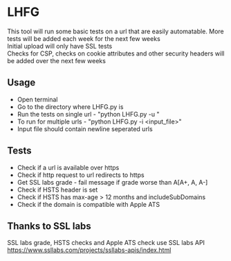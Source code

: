 # LHFG
This tool will run some basic tests on a url that are easily automatable. More tests will be added each week for the next few weeks  
Initial upload will only have SSL tests  
Checks for CSP, checks on cookie attributes and other security headers will be added over the next few weeks
## Usage
* Open terminal
* Go to the directory where LHFG.py is
* Run the tests on single url - "python LHFG.py -u <url to test>"
* To run for multiple urls - "python LHFG.py -i <input_file>"
* Input file should contain newline seperated urls

## Tests
* Check if a url is available over https
* Check if http request to url redirects to https
* Get SSL labs grade - fail message if grade worse than A[A+, A, A-]
* Check if HSTS header is set
* Check if HSTS has max-age > 12 months and includeSubDomains
* Check if the domain is compatible with Apple ATS

## Thanks to SSL labs
SSL labs grade, HSTS checks and Apple ATS check use SSL labs API
<https://www.ssllabs.com/projects/ssllabs-apis/index.html>